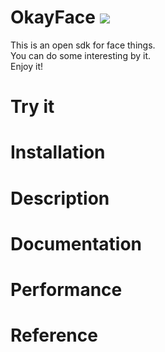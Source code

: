 # OkayFace ![](https://travis-ci.org/BSlience/OkayFace.svg?branch=master)
This is an open sdk for face things. <br>
You can do some interesting by it. <br>
Enjoy it!

# Try it


# Installation


# Description


# Documentation


# Performance


# Reference
